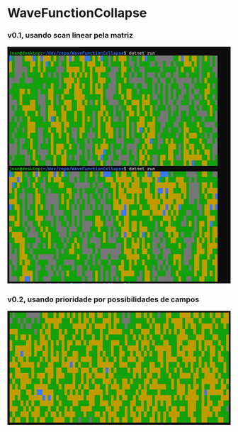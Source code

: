 # WaveFunctionCollapse

### v0.1, usando scan linear pela matriz
![img](imgs/v0.1.png)

### v0.2, usando prioridade por possibilidades de campos
![img](imgs/v0.2.png)